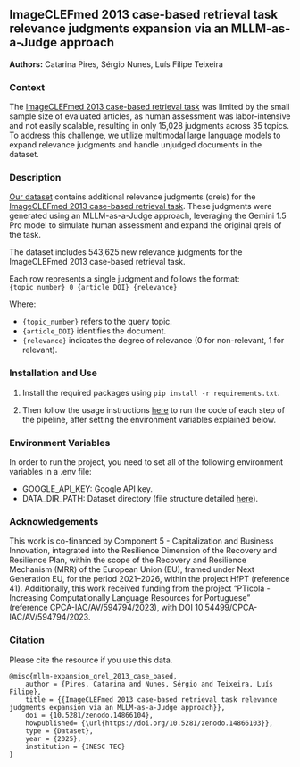 ## ImageCLEFmed 2013 case-based retrieval task relevance judgments expansion via an MLLM-as-a-Judge approach

<b>Authors:</b> Catarina Pires, Sérgio Nunes, Luís Filipe Teixeira

### Context

The [ImageCLEFmed 2013 case-based retrieval task](https://www.imageclef.org/2013/medical) was limited by the small sample size of evaluated articles, as human assessment was labor-intensive and not easily scalable, resulting in only 15,028 judgments across 35 topics. To address this challenge, we utilize multimodal large language models to expand relevance judgments and handle unjudged documents in the dataset.

### Description

[Our dataset](https://doi.org/10.5281/zenodo.14866104) contains additional relevance judgments (qrels) for the [ImageCLEFmed 2013 case-based retrieval task](https://www.imageclef.org/2013/medical). These judgments were generated using an MLLM-as-a-Judge approach, leveraging the Gemini 1.5 Pro model to simulate human assessment and expand the original qrels of the task.

The dataset includes 543,625 new relevance judgments for the ImageCLEFmed 2013 case-based retrieval task.

Each row represents a single judgment and follows the format:
`{topic_number} 0 {article_DOI} {relevance}`

Where:
- `{topic_number}` refers to the query topic.
- `{article_DOI}` identifies the document.
- `{relevance}` indicates the degree of relevance (0 for non-relevant, 1 for relevant).


### Installation and Use
1. Install the required packages using `pip install -r requirements.txt`.

2. Then follow the usage instructions [here](src/README.md) to run the code of each step of the pipeline, after setting the environment variables explained below.


### Environment Variables

In order to run the project, you need to set all of the following environment variables in a .env file:

- GOOGLE_API_KEY: Google API key.
- DATA_DIR_PATH: Dataset directory (file structure detailed [here](https://github.com/catarinaopires/eval-multimodal-medical-case-retrieval/blob/main/README.md#dataset)).


### Acknowledgements

This work is co-financed by Component 5 - Capitalization and Business Innovation, integrated into the Resilience Dimension of the Recovery and Resilience Plan, within the scope of the Recovery and Resilience Mechanism (MRR) of the European Union (EU), framed under Next Generation EU, for the period 2021–2026, within the project HfPT (reference 41).
Additionally, this work received funding from the project “PTicola - Increasing Computationally Language Resources for Portuguese” (reference CPCA-IAC/AV/594794/2023), with DOI 10.54499/CPCA-IAC/AV/594794/2023.

### Citation

Please cite the resource if you use this data.

```
@misc{mllm-expansion_qrel_2013_case_based,
    author = {Pires, Catarina and Nunes, Sérgio and Teixeira, Luís Filipe},
    title = {{ImageCLEFmed 2013 case-based retrieval task relevance judgments expansion via an MLLM-as-a-Judge approach}},
    doi = {10.5281/zenodo.14866104},
    howpublished= {\url{https://doi.org/10.5281/zenodo.14866103}},
    type = {Dataset},
    year = {2025},
    institution = {INESC TEC}
}
```
